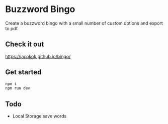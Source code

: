 # Buzzword Bingo

Create a buzzword bingo with a small number of custom options and export to pdf.

## Check it out

https://jacokok.github.io/bingo/

## Get started

```bash
npm i
npm run dev
```

## Todo

- Local Storage save words
